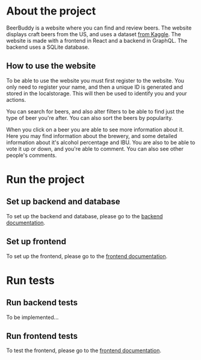 # About the project

BeerBuddy is a website where you can find and review beers. The website displays craft beers from the US, and uses a dataset [from Kaggle](https://www.kaggle.com/datasets/nickhould/craft-cans/data). The website is made with a frontend in React and a backend in GraphQL. The backend uses a SQLite database.

## How to use the website

To be able to use the website you must first register to the website. You only need to register your name, and then a unique ID is generated and stored in the localstorage. This will then be used to identify you and your actions.

You can search for beers, and also alter filters to be able to find just the type of beer you're after. You can also sort the beers by popularity.

When you click on a beer you are able to see more information about it. Here you may find information about the brewery, and some detailed information about it's alcohol percentage and IBU. You are also to be able to vote it up or down, and you're able to comment. You can also see other people's comments.

# Run the project

## Set up backend and database

To set up the backend and database, please go to the [backend documentation](./backend/README.md).

## Set up frontend

To set up the frontend, please go to the [frontend documentation](./frontend/README.md).

# Run tests

## Run backend tests

To be implemented...

## Run frontend tests

To test the frontend, please go to the [frontend documentation](./frontend/README.md).
